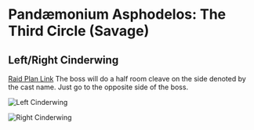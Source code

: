 # Pandæmonium Asphodelos: The Third Circle (Savage)

## Left/Right Cinderwing
[Raid Plan Link](https://raidplan.io/plan/U1cgkjOmW3UN4xYO)
The boss will do a half room cleave on the side denoted by the cast name.  Just go to the opposite side of the boss.

![Left Cinderwing](../images/left-cinderwing.png)

![Right Cinderwing](../images/right-cinderwing.png)